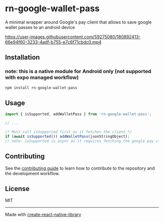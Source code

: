 # rn-google-wallet-pass
A minimal wrapper around Google's pay client that allows to save google wallet passes to an android device


https://user-images.githubusercontent.com/59275080/180892413-66e94f60-3233-4adf-b755-e7c6f71cbdc0.mp4




## Installation
### note: this is a native module for Android only (not supported with expo managed workflow)

```sh
npm install rn-google-wallet-pass
```

## Usage

```js
import { isSupported, addWalletPass } from 'rn-google-wallet-pass';

// ...

/* Must call isSupported first as it fetches the client */
if (await isSupported()) addWalletPass(jsonStringObject);
// note: isSupported is async as it requires fetching the google pay client
```

## Contributing

See the [contributing guide](CONTRIBUTING.md) to learn how to contribute to the repository and the development workflow.

## License

MIT

---

Made with [create-react-native-library](https://github.com/callstack/react-native-builder-bob)
